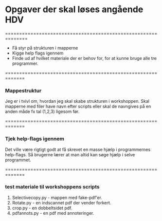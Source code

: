 # Opgaver der skal løses angående HDV
==============================================================
 
* Få styr på strukturen i mapperne
* Kigge help flags igennem
* Finde ud af hvilket materiale der er behov for, for at kunne bruge alle tre programmer.

=============================================================

### Mappestruktur
Jeg er i tvivl om, hvordan jeg skal skabe strukturen i workshoppen. Skal mapperne med filer have navn efter scripts eller skal de navngives på en anden måde fx tal (1,2,3) ligesom før.

=============================================================

### Tjek help-flags igennem
Det ville være rigtigt godt at få skrevet en masse hjælp i programmernes help-flags. Så brugerne lærer at man altid kan søge hjælp i selve programmet.  

=============================================================

### test materiale til workshoppens scripts
1. Selectivecopy.py - mappen med fake-pdf'er.
1. Rotate.py - en indscannet pdf der vender forkert.
1. crop.py - en dobbeltsidet pdf.
1. pdfannots.py - en pdf med annoteringer.
